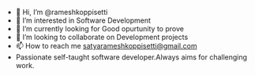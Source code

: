 - 👋 Hi, I’m @rameshkoppisetti
- 👀 I’m interested in Software Development
- 🌱 I’m currently looking for Good opurtunity to prove
- 💞️ I’m looking to collaborate on Development projects
- 📫 How to reach me satyarameshkoppisetti@gmail.com
- Passionate self-taught software developer.Always aims for challenging work.
